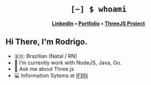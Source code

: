 <h2 align="center" style="font-family: Consolas, monospace;">
    [~] $ whoami
</h2>

<p align="center">
   <strong>
         <a href="https://www.linkedin.com/in/rodrigocoutinhodev/">Linkedln</a>
          •
         <a href="https://rodrigo-dev.vercel.app/">Portfolio</a>
         •
         <a href="geometry-3d.vercel.app">ThreeJS Project</a>
   </strong>
</p>

## Hi There, I'm Rodrigo.

- 🇧🇷: Brazilian (Natal / RN)
- 🔭 I’m currently work with NodeJS, Java, Go.
- 💬 Ask me about Three.js
- 💻 Information Sytems at [IFRN](https://portal.ifrn.edu.br/)

